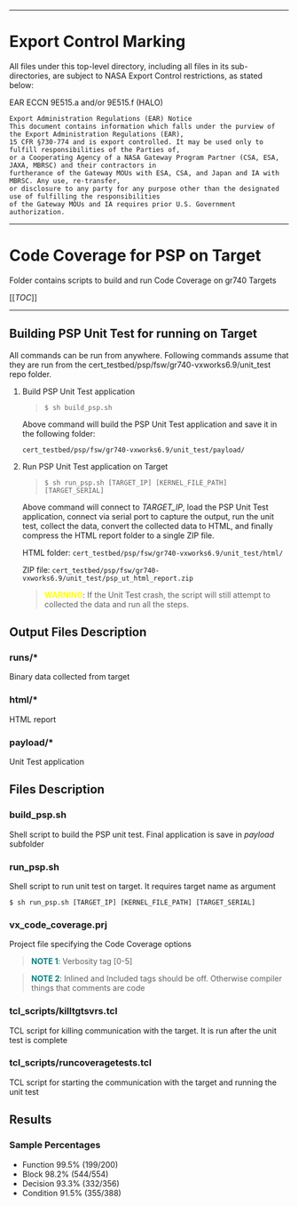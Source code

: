 *********************************************************************************************************
# Export Control Marking
 
All files under this top-level directory, including all files in its sub-directories, are subject to
NASA Export Control restrictions, as stated below:
 
EAR ECCN 9E515.a and/or 9E515.f (HALO)
 
    Export Administration Regulations (EAR) Notice
    This document contains information which falls under the purview of the Export Administration Regulations (EAR),
    15 CFR §730-774 and is export controlled. It may be used only to fulfill responsibilities of the Parties of,
    or a Cooperating Agency of a NASA Gateway Program Partner (CSA, ESA, JAXA, MBRSC) and their contractors in
    furtherance of the Gateway MOUs with ESA, CSA, and Japan and IA with MBRSC. Any use, re-transfer,
    or disclosure to any party for any purpose other than the designated use of fulfilling the responsibilities
    of the Gateway MOUs and IA requires prior U.S. Government authorization.
**********************************************************************************************************

# Code Coverage for PSP on Target

Folder contains scripts to build and run Code Coverage on gr740 Targets

[[_TOC_]]

___

## Building PSP Unit Test for running on Target

All commands can be run from anywhere. Following commands assume that they are run from the cert_testbed/psp/fsw/gr740-vxworks6.9/unit_test repo folder.

1. Build PSP Unit Test application

   > ```$ sh build_psp.sh```

   Above command will build the PSP Unit Test application and save it in the following folder:

   ```cert_testbed/psp/fsw/gr740-vxworks6.9/unit_test/payload/```

2. Run PSP Unit Test application on Target

   > ```$ sh run_psp.sh [TARGET_IP] [KERNEL_FILE_PATH] [TARGET_SERIAL]```

   Above command will connect to _TARGET_IP_, load the PSP Unit Test application, connect via serial port to capture the output, run the unit test, collect the data, convert the collected data to HTML, and finally compress the HTML report folder to a single ZIP file.

   HTML folder: ```cert_testbed/psp/fsw/gr740-vxworks6.9/unit_test/html/```

   ZIP file: ```cert_testbed/psp/fsw/gr740-vxworks6.9/unit_test/psp_ut_html_report.zip```

   > <span style="color:yellow">**WARNING**</span>: If the Unit Test crash, the script will still attempt to collected the data and run all the steps.

## Output Files Description

### runs/*

Binary data collected from target

### html/*

HTML report

### payload/*

Unit Test application

## Files Description

### build_psp.sh

Shell script to build the PSP unit test. Final application is save in _payload_ subfolder

### run_psp.sh

Shell script to run unit test on target. It requires target name as argument

```$ sh run_psp.sh [TARGET_IP] [KERNEL_FILE_PATH] [TARGET_SERIAL]```

### vx_code_coverage.prj

Project file specifying the Code Coverage options

> <span style="color:teal">**NOTE 1**</span>: Verbosity tag [0-5]

> <span style="color:teal">**NOTE 2**</span>: Inlined and Included tags should be off. Otherwise compiler things that comments are code

### tcl_scripts/killtgtsvrs.tcl

TCL script for killing communication with the target. It is run after the unit test is complete

### tcl_scripts/runcoveragetests.tcl

TCL script for starting the communication with the target and running the unit test

## Results

### Sample Percentages

- Function 99.5% (199/200)
- Block 98.2% (544/554)
- Decision 93.3% (332/356)
- Condition 91.5% (355/388)
